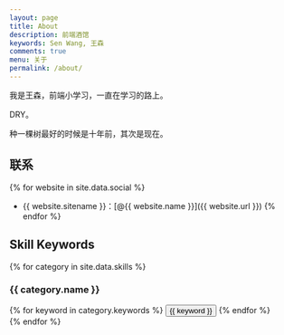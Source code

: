 ```yaml
---
layout: page
title: About
description: 前端酒馆
keywords: Sen Wang, 王森
comments: true
menu: 关于
permalink: /about/
---
```


我是王森，前端小学习，一直在学习的路上。

DRY。

种一棵树最好的时候是十年前，其次是现在。

## 联系

{% for website in site.data.social %}
* {{ website.sitename }}：[@{{ website.name }}]({{ website.url }})
{% endfor %}

## Skill Keywords

{% for category in site.data.skills %}
### {{ category.name }}
<div class="btn-inline">
{% for keyword in category.keywords %}
<button class="btn btn-outline" type="button">{{ keyword }}</button>
{% endfor %}
</div>
{% endfor %}
